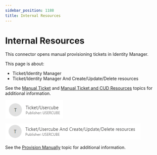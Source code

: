 ```yaml
---
sidebar_position: 1188
title: Internal Resources
---
```


# Internal Resources

This connector opens manual provisioning tickets in Identity Manager.

This page is about:

* Ticket/Identity Manager
* Ticket/Identity Manager And Create/Update/Delete resources

See the [Manual Ticket](../../references-packages/manual-ticket/index "Manual Ticket") and [Manual Ticket and CUD Resources](../../references-packages/manual-ticket-and-cud-resources/index "Manual Ticket and CUD Resources") topics for additional information.

![Package: Ticket/Usercube](../../../../../../../../static/images/Usercube_6.2/Content/Resources/Images/Packages_usercubeticket_V603.png)

![Package: Ticket/Usercube And Create/Update/Delete resources](../../../../../../../../static/images/Usercube_6.2/Content/Resources/Images/Packages_usercubeticketcud_V603.png)

See the [Provision Manually](../../../../user-guide/administrate/provisioning/manual-provisioning/index "Provision Manually") topic for additional information.